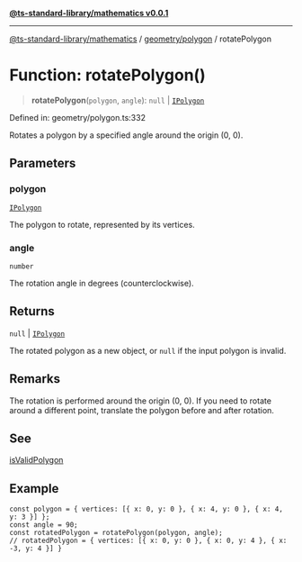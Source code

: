 [**@ts-standard-library/mathematics v0.0.1**](../../../README.md)

***

[@ts-standard-library/mathematics](../../../README.md) / [geometry/polygon](../README.md) / rotatePolygon

# Function: rotatePolygon()

> **rotatePolygon**(`polygon`, `angle`): `null` \| [`IPolygon`](../interfaces/IPolygon.md)

Defined in: geometry/polygon.ts:332

Rotates a polygon by a specified angle around the origin (0, 0).

## Parameters

### polygon

[`IPolygon`](../interfaces/IPolygon.md)

The polygon to rotate, represented by its vertices.

### angle

`number`

The rotation angle in degrees (counterclockwise).

## Returns

`null` \| [`IPolygon`](../interfaces/IPolygon.md)

The rotated polygon as a new object, or `null` if the input polygon is invalid.

## Remarks

The rotation is performed around the origin (0, 0). If you need to rotate around a different point,
translate the polygon before and after rotation.

## See

[isValidPolygon](isValidPolygon.md)

## Example

```
const polygon = { vertices: [{ x: 0, y: 0 }, { x: 4, y: 0 }, { x: 4, y: 3 }] };
const angle = 90;
const rotatedPolygon = rotatePolygon(polygon, angle);
// rotatedPolygon = { vertices: [{ x: 0, y: 0 }, { x: 0, y: 4 }, { x: -3, y: 4 }] }
```
